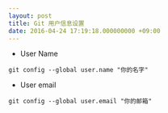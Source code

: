 ```yaml
---
layout: post
title: Git 用户信息设置
date: 2016-04-24 17:19:18.000000000 +09:00
---
```


- User Name

```
git config --global user.name "你的名字"
```
- User email

```
git config --global user.email "你的邮箱"
```



